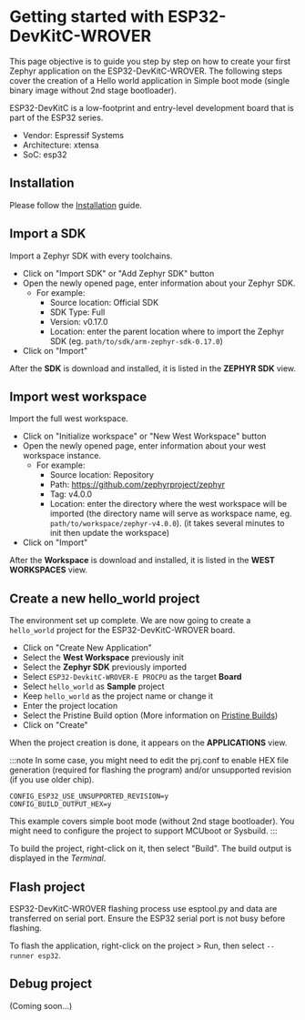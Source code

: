 # Getting started with ESP32-DevKitC-WROVER

This page objective is to guide you step by step on how to create your first Zephyr application on the ESP32-DevKitC-WROVER.
The following steps cover the creation of a Hello world application in Simple boot mode (single binary image without 2nd stage bootloader).

ESP32-DevKitC is a low-footprint and entry-level development board that is part of the ESP32 series. 

- Vendor: Espressif Systems
- Architecture: xtensa
- SoC: esp32
  
## Installation

Please follow the [Installation](/docs/documentation/installation) guide.

## Import a SDK

Import a Zephyr SDK with every toolchains. 

* Click on "Import SDK" or "Add Zephyr SDK" button
* Open the newly opened page, enter information about your Zephyr SDK.
  - For example:
    - Source location: Official SDK
    - SDK Type: Full
    - Version: v0.17.0
    - Location: enter the parent location where to import the Zephyr SDK (eg. `path/to/sdk/arm-zephyr-sdk-0.17.0`)
* Click on "Import"

<!--![Import SDK](/img/tutorials/arduino-uno-r4-wifi/zw_import_sdk.gif)-->

After the **SDK** is download and installed, it is listed in the **ZEPHYR SDK** view.

## Import west workspace

Import the full west workspace.

* Click on "Initialize workspace" or "New West Workspace" button
* Open the newly opened page, enter information about your west workspace instance.
  - For example:
    - Source location: Repository
    - Path: https://github.com/zephyrproject/zephyr
    - Tag: v4.0.0
    - Location: enter the directory where the west workspace will be imported 
(the directory name will serve as workspace name, eg. `path/to/workspace/zephyr-v4.0.0`).
(it takes several minutes to init then update the workspace)
* Click on "Import"
  
<!--![Init workspace](/img/tutorials/arduino-uno-r4-wifi/zw_import_westworkspace.gif)-->
  
After the **Workspace** is download and installed, it is listed in the **WEST WORKSPACES** view.

## Create a new hello_world project
The environment set up complete. We are now going to create a `hello_world` project for the ESP32-DevKitC-WROVER board.

* Click on "Create New Application"
* Select the **West Workspace** previously init
* Select the **Zephyr SDK** previously imported
* Select `ESP32-DevkitC-WROVER-E PROCPU` as the target **Board**
* Select `hello_world` as **Sample** project
* Keep `hello_world` as the project name or change it
* Enter the project location
* Select the Pristine Build option (More information on [Pristine Builds](https://docs.zephyrproject.org/latest/develop/west/build-flash-debug.html#pristine-builds))
* Click on "Create"

<!--![Create hello_world](/img/tutorials/arduino-uno-r4-wifi/zw_create_app.gif)-->

When the project creation is done, it appears on the **APPLICATIONS** view.

:::note
In some case, you might need to edit the prj.conf to enable HEX file generation (required for flashing the program) and/or unsupported revision (if you use older chip).
```
CONFIG_ESP32_USE_UNSUPPORTED_REVISION=y
CONFIG_BUILD_OUTPUT_HEX=y
```

This example covers simple boot mode (without 2nd stage bootloader). You might need to configure the project to support MCUboot or Sysbuild.
:::


To build the project, right-click on it, then select "Build". The build output is displayed in the *Terminal*.

<!--![Build](/img/tutorials/arduino-uno-r4-wifi/zw_build_app.gif)-->

## Flash project

ESP32-DevKitC-WROVER flashing process use esptool.py and data are transferred on serial port. Ensure the ESP32 serial port is not busy before flashing.

To flash the application, right-click on the project > Run, then select `--runner esp32`.

## Debug project

(Coming soon...)
